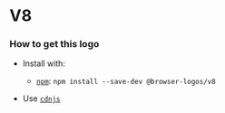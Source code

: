 # V8

### How to get this logo

* Install with:
  * [`npm`](https://www.npmjs.com/): `npm install --save-dev @browser-logos/v8`

* Use [`cdnjs`](https://cdnjs.com/libraries/browser-logos)
